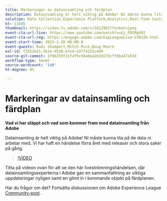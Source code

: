 ```yaml
---
title: Markeringar av datainsamling och färdplan
description: Datainsamling är helt viktig på Adobe! Ni måste kunna lita på de data ni arbetar med. Vi har haft en händelse förra året med releaser och stora saker på gång.
solution: Data Collection,Experience Platform,Analytics,Real-Time Customer Data Platform,Customer Journey Analytics
kt: 11645
thumbnail: https://video.tv.adobe.com/v/3412963?format=jpeg
event-cta-url-live: https://www.youtube.com/watch?v=Gj_FDCMgU8I
event-cta-url-reg: https://engage.adobe.com/ExpLeagueLive-230126.html
event-start-time: 2023-1-26 09:00-8
event-guests: Rudi Shumpert,Mitch Rice,Doug Moore
exl-id: f2552b21-3b1e-4538-bfe4-a37f4225c4d0
source-git-commit: 1f9b259f31faf9c58a8ea161d17dcffdba47a53d
workflow-type: tm+mt
source-wordcount: '140'
ht-degree: 0%

---
```


# Markeringar av datainsamling och färdplan

**Vad vi har släppt och vad som kommer fram med datainsamling från Adobe**

Datainsamling är helt viktig på Adobe! Ni måste kunna lita på de data ni arbetar med. Vi har haft en händelse förra året med releaser och stora saker på gång.

>[!VIDEO](https://video.tv.adobe.com/v/3412963/?quality=12&learn=on)

Titta på videon ovan för att se den här liveströmningshändelsen, där datainsamlingsexperterna i Adobe gav en sammanfattning av viktiga uppdateringar nyligen samt en glimt in i kommande objekt på färdplanen.

Har du frågor om det? Fortsätta diskussionen om Adobe Experience League [Community-post](https://experienceleaguecommunities.adobe.com/t5/adobe-experience-platform-launch/experience-league-live-post-session-discussion-data-collection/m-p/569923#M316).
